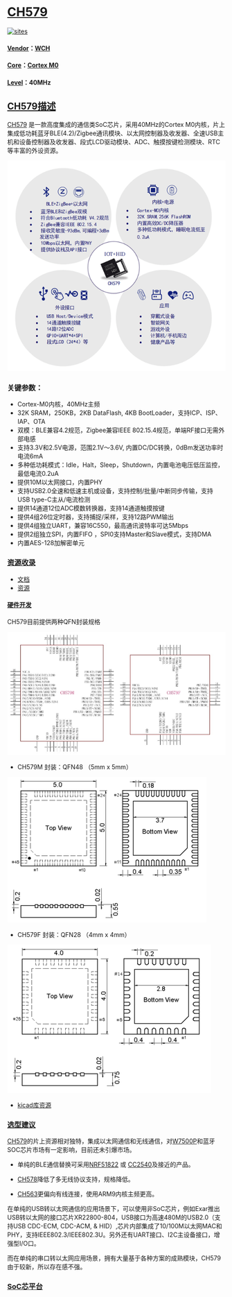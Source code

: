 ﻿# [CH579](https://github.com/SoCXin/CH579)

[![sites](http://182.61.61.133/link/resources/SoC.png)](http://www.SoC.Xin) 

#### [Vendor](https://github.com/SoCXin/Vendor)：[WCH](https://github.com/SoCXin/WCH)
#### [Core](https://github.com/SoCXin/Cortex)：[Cortex M0](https://github.com/SoCXin/CM0) 
#### [Level](https://github.com/SoCXin/Level)：40MHz 

## [CH579描述](https://github.com/SoCXin/CH579/wiki) 

[CH579](https://github.com/SoCXin/CH579) 是一款高度集成的通信类SoC芯片，采用40MHz的Cortex M0内核，片上集成低功耗蓝牙BLE(4.2)/Zigbee通讯模块、以太网控制器及收发器、全速USB主机和设备控制器及收发器、段式LCD驱动模块、ADC、触摸按键检测模块、RTC等丰富的外设资源。

[![sites](docs/CH579.png)](http://www.wch.cn/products/CH579.html) 

### 关键参数：

* Cortex-M0内核，40MHz主频
* 32K SRAM，250KB，2KB DataFlash, 4KB BootLoader，支持ICP、ISP、IAP、OTA
* 双模：BLE兼容4.2规范，Zigbee兼容IEEE 802.15.4规范，单端RF接口无需外部电感
* 支持3.3V和2.5V电源，范围2.1V～3.6V, 内置DC/DC转换，0dBm发送功率时电流6mA
* 多种低功耗模式：Idle，Halt，Sleep，Shutdown，内置电池电压低压监控，最低电流0.2uA
* 提供10M以太网接口，内置PHY
* 支持USB2.0全速和低速主机或设备，支持控制/批量/中断同步传输，支持USB type-C主从/电流检测
* 提供14通道12位ADC模数转换器，支持14通道触摸按键
* 提供4组26位定时器，支持捕捉/采样，支持12路PWM输出
* 提供4组独立UART，兼容16C550，最高通讯波特率可达5Mbps
* 提供2组独立SPI，内置FIFO ，SPI0支持Master和Slave模式，支持DMA
* 内置AES-128加解密单元

### [资源收录](https://github.com/SoCXin/CH579)

* [文档](docs/) 
* [资源](src/) 

#### [硬件开发](https://github.com/SoCXin/CH579)

CH579目前提供两种QFN封装规格

[![sites](docs/CH579P.jpg)](http://www.wch.cn/products/CH579.html) 

* CH579M 封装：QFN48 （5mm x 5mm）

[![sites](docs/CH579-48.png)](http://www.qitas.cn)

* CH579F 封装：QFN28 （4mm x 4mm）

[![sites](docs/CH579-28.png)](http://www.qitas.cn)

* [kicad库资源](src/kicad/)

### [选型建议](https://github.com/SoCXin)

[CH579](https://github.com/SoCXin/CH579)的片上资源相对独特，集成以太网通信和无线通信，对[W7500P](https://github.com/SoCXin/W7500P)和蓝牙SOC芯片市场有一定影响，目前还未引爆市场。

* 单纯的BLE通信替换可采用[NRF51822](https://github.com/SoCXin/NRF51822) 或 [CC2540](https://github.com/SoCXin/CC2540)及接近的产品。

* [CH578](https://github.com/SoCXin/CH578)降低了多无线协议支持，规格降低。
* [CH563](https://github.com/SoCXin/CH563)更偏向有线连接，使用ARM9内核主频更高。

在单纯的USB转以太网通信的应用场景下，可以使用非SoC芯片，例如Exar推出USB转以太网的接口芯片XR22800-804，USB接口为高速480M的USB2.0（支持USB CDC-ECM, CDC-ACM, & HID）,芯片内部集成了10/100M以太网MAC和PHY，支持IEEE802.3/IEEE802.3U。另外还有UART接口、I2C主设备接口，增强型I/O口。

而在单纯的串口转以太网应用场景，拥有大量基于各种方案的成熟模块，CH579由于较新，所以存在感不强。

###  [SoC芯平台](http://www.SoC.Xin) 
